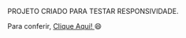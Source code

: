 PROJETO CRIADO PARA TESTAR RESPONSIVIDADE.

Para conferir, <a href="https://brunoscm7.github.io/projeto-we-care/"> Clique Aqui! </a> :smile:

